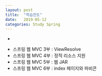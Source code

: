 ```yaml
---
layout: post
title:  "학습진도"
date:   2019-05-12
categories: Study Spring
---
```

-
+ 스프링 웹 MVC 3부 : ViewResolve
+ 스프링 웹 MVC 4부 : 정적 리소스 지원
+ 스프링 웹 MVC 5부 : 웹 JAR
+ 스프링 웹 MVC 6부 : index 페이지와 파비콘
